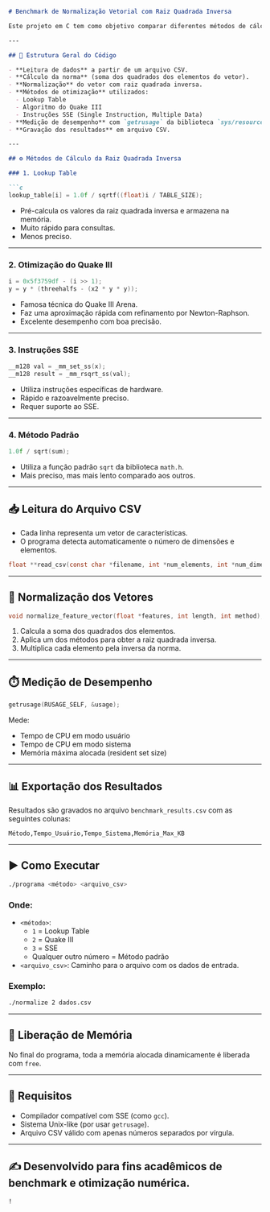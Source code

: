 ```markdown
# Benchmark de Normalização Vetorial com Raiz Quadrada Inversa

Este projeto em C tem como objetivo comparar diferentes métodos de cálculo da raiz quadrada inversa para normalização de vetores, medindo o desempenho de cada abordagem.

---

## 📂 Estrutura Geral do Código

- **Leitura de dados** a partir de um arquivo CSV.
- **Cálculo da norma** (soma dos quadrados dos elementos do vetor).
- **Normalização** do vetor com raiz quadrada inversa.
- **Métodos de otimização** utilizados:
  - Lookup Table
  - Algoritmo do Quake III
  - Instruções SSE (Single Instruction, Multiple Data)
- **Medição de desempenho** com `getrusage` da biblioteca `sys/resource.h`.
- **Gravação dos resultados** em arquivo CSV.

---

## ⚙️ Métodos de Cálculo da Raiz Quadrada Inversa

### 1. Lookup Table

```c
lookup_table[i] = 1.0f / sqrtf((float)i / TABLE_SIZE);
```

- Pré-calcula os valores da raiz quadrada inversa e armazena na memória.
- Muito rápido para consultas.
- Menos preciso.

---

### 2. Otimização do Quake III

```c
i = 0x5f3759df - (i >> 1);
y = y * (threehalfs - (x2 * y * y));
```

- Famosa técnica do Quake III Arena.
- Faz uma aproximação rápida com refinamento por Newton-Raphson.
- Excelente desempenho com boa precisão.

---

### 3. Instruções SSE

```c
__m128 val = _mm_set_ss(x);
__m128 result = _mm_rsqrt_ss(val);
```

- Utiliza instruções específicas de hardware.
- Rápido e razoavelmente preciso.
- Requer suporte ao SSE.

---

### 4. Método Padrão

```c
1.0f / sqrt(sum);
```

- Utiliza a função padrão `sqrt` da biblioteca `math.h`.
- Mais preciso, mas mais lento comparado aos outros.

---

## 📥 Leitura do Arquivo CSV

- Cada linha representa um vetor de características.
- O programa detecta automaticamente o número de dimensões e elementos.

```c
float **read_csv(const char *filename, int *num_elements, int *num_dimensions);
```

---

## 🧪 Normalização dos Vetores

```c
void normalize_feature_vector(float *features, int length, int method);
```

1. Calcula a soma dos quadrados dos elementos.
2. Aplica um dos métodos para obter a raiz quadrada inversa.
3. Multiplica cada elemento pela inversa da norma.

---

## ⏱️ Medição de Desempenho

```c
getrusage(RUSAGE_SELF, &usage);
```

Mede:
- Tempo de CPU em modo usuário
- Tempo de CPU em modo sistema
- Memória máxima alocada (resident set size)

---

## 📊 Exportação dos Resultados

Resultados são gravados no arquivo `benchmark_results.csv` com as seguintes colunas:

```
Método,Tempo_Usuário,Tempo_Sistema,Memória_Max_KB
```

---

## ▶️ Como Executar

```bash
./programa <método> <arquivo_csv>
```

### Onde:
- `<método>`:
  - `1` = Lookup Table
  - `2` = Quake III
  - `3` = SSE
  - Qualquer outro número = Método padrão
- `<arquivo_csv>`: Caminho para o arquivo com os dados de entrada.

### Exemplo:

```bash
./normalize 2 dados.csv
```

---

## 🧹 Liberação de Memória

No final do programa, toda a memória alocada dinamicamente é liberada com `free`.

---

## 📌 Requisitos

- Compilador compatível com SSE (como `gcc`).
- Sistema Unix-like (por usar `getrusage`).
- Arquivo CSV válido com apenas números separados por vírgula.

---

## ✍️ Desenvolvido para fins acadêmicos de benchmark e otimização numérica.
```
!

